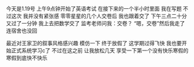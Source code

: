 今天是1.19号 上午9点钟开始了英语考试 在接下来的一个半小时里面 我在写题 不过这次 我并没有紧张感 零零星星的几个人交卷后 我也跟着交了 下午三点二十分又过了一分钟 我上去把数学交了 监考老师问我：交卷？ “嗯，交卷”然后我走了 连宿舍也没回

最近对王家卫的叙事风格感兴趣 模仿一下 终于放假了 这学期过得飞快 我也要开始正式系统学习c了 不过在这之前 让我放松几天 享受一下第一个没有快乐寒假的寒假到底快不快乐 

